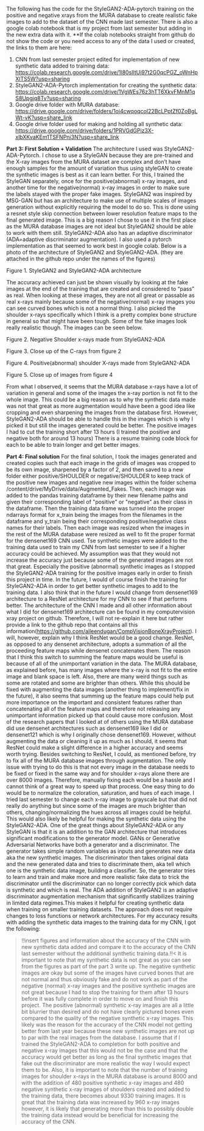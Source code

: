The following has the code for the StyleGAN2-ADA-pytorch training on the positive and negative xrays from the MURA database to create realistic fake images to add to the dataset of the CNN made last semester. There is also a google colab notebook that is my project from last semester but adding in the new extra data with it.
**If the colab notebooks straight from github do not show the code or you need access to any of the data I used or created, the links to them are here:
1. CNN from last semester project edited for implementation of new synthetic data added to training data: https://colab.research.google.com/drive/1l80sIltUi97t2G0qcPGZ_oWnHpXlTS5W?usp=sharing
2. StyleGAN2-ADA-Pytorch implementation for creating the synthetic data: https://colab.research.google.com/drive/1VgWEs76z3hTT6XkvFMnM1qS8Upgjq8Tv?usp=sharing
3. Google drive folder with MURA database: https://drive.google.com/drive/folders/1oi4cwqoqcoI22BcLPptZf0ZoBgLWt-vK?usp=share_link
4. Google drive folder used for making and holding all synthetic data: https://drive.google.com/drive/folders/1PRVGdGPiz3X-xlbXKvaKEm1TSFNPni3N?usp=share_link


**Part 3: First Solution + Validation**
  The architecture I used was StyleGAN2-ADA-Pytorch. I chose to use a StyleGAN because they are pre-trained and the X-ray images from the MURA dataset are complex and don’t have enough samples for the amount of variation thus using styleGAN to create the synthetic images is best as it can learn better. For this, I trained the StyleGAN separately, once for the positive(abnormal) x-ray images, and another time for the negative(normal) x-ray images in order to make sure the labels stayed with the proper fake images. StyleGAN2 was inspired by MSG-GAN but has an architecture to make use of multiple scales of images generation without explicitly requiring the model to do so. This is done using a resnet style skip connection between lower resolution feature maps to the final generated image. This is a big reason I chose to use it in the first place as the MURA database images are not ideal but StyleGAN2 should be able to work with them still. StyleGAN2-ADA also has an adaptive discriminator (ADA=adaptive discriminator augmentation). I also used a pytorch implementation as that seemed to work best in google colab. Below is a photo of the architecture of StyleGAN2 and StyleGAN2-ADA. (they are attached in the github repo under the names of the figures)

Figure 1. StyleGAN2 and StyleGAN2-ADA architecture

The accuracy achieved can just be shown visually by looking at the fake images at the end of the training that are created and considered to “pass” as real. When looking at these images, they are not all great or passable as real x-rays mainly because some of the negative(normal) x-ray images you can see curved bones which is not a normal thing. I also picked the shoulder x-rays specifically which I think is a pretty complex bone structure in general so that might have been tough. Some of the fake images look really realistic though. The images can be seen below.
   
Figure 2. Negative Shoulder x-rays made from StyleGAN2-ADA

Figure 3. Close up of the C-rays from figure 2


Figure 4. Positive(abnormal) shoulder X-rays made from StyleGAN2-ADA
               
Figure 5. Close up of images from figure 4

From what I observed, it seems that the MURA database x-rays have a lot of variation in general and some of the images the x-ray portion is not fit to the whole image. This could be a big reason as to why the synthetic data made was not that great as more augmentation would have been a good idea like cropping and even sharpening the images from the database first. However, StyleGAN2-ADA should be able to handle this in the images which is why I picked it but still the images generated could be better. The positive images I had to cut the training short after 13 hours (I trained the positive and negative both for around 13 hours) There is a resume training code block for each to be able to train longer and get better images. 

**Part 4: Final solution**
For the final solution, I took the images generated and created copies such that each image in the grids of images was cropped to be its own image, sharpened by a factor of 2, and then saved to a new folder either positive/SHOULDER or negative/SHOULDER to keep track of the positive new images and negative new images within the folder schema /content/drive/MyDrive/data/Augmented_Fakes. Then, each image was added to the pandas training dataframe by their new filename paths and given their corresponding label of "positive" or "negative" as their class in the dataframe. Then the training data frame was turned into the proper ndarrays format for x_train being the images from the filenames in the dataframe and y_train being their corresponding positive/negative class names for their labels. Then each image was resized when the images in the rest of the MURA database were resized as well to fit the proper format for the densenet169 CNN used. Tse synthetic images were added to the training data used to train my CNN from last semester to see if a higher accuracy could be achieved. My assumption was that they would not increase the accuracy just because some of the generated images are not that great. Especially the positive (abnormal) synthetic images as I stopped the StyleGAN2-ADA training for the positive images early in order to finish this project in time. In the future, I would of course finish the training for StyleGAN2-ADA in order to get better synthetic images to add to the training data. I also think that in the future I would change from densenet169 architecture to a ResNet architecture for my CNN to see if that performs better. The architecture of the CNN I made and all other information about what I did for densenet169 architecture can be found in my computervision xray project on github. Therefore, I will not re-explain it here but rather provide a link to the github repo that contains all this information(https://github.com/aileendugan/CompVisionBoneXrayProject). 
I will, however, explain why I think ResNet would be a good change. ResNet, as opposed to any densenet architecture, adopts a summation of all the proceeding feature maps while densenet concatenates them. The reason that I think this switch to summing the feature maps would be useful is because of all of the unimportant variation in the data. The MURA database, as explained before, has many images where the x-ray is not fit to the entire image and blank space is left. Also, there are many weird things such as some are rotated and some are brighter than others. While this should be fixed with augmenting the data images (another thing to implement/fix in the future), it also seems that summing up the feature maps could help put more importance on the important and consistent features rather than concatenating all of the feature maps and therefore not releasing any unimportant information picked up that could cause more confusion. Most of the research papers that I looked at of others using the MURA database did use densenet architectures such as densenet169 like I did or densenet121 which is why I originally chose densenet169. However, without augmenting the data or cleaning it up as much as I should, it seems that ResNet could make a slight difference in a higher accuracy and seems worth trying. Besides switching to ResNet, I could, as mentioned before, try to fix all of the MURA database images through augmentation. The only issue with trying to do this is that not every image in the database needs to be fixed or fixed in the same way and for shoulder x-rays alone there are over 8000 images. Therefore, manually fixing each would be a hassle and I cannot think of a great way to speed up that process. One easy thing to do would be to normalize the coloration, saturation, and hues of each image. I tried last semester to change each x-ray image to grayscale but that did not really do anything but since some of the images are much brighter than others, changing/normalizing the hues across all images could be helpful. This would also likely be helpful for making the synthetic data using the StyleGAN2-ADA.
	One of the great things about StyleGAN2-ADA or any StyleGAN is that it is an addition to the GAN architecture that introduces significant modifications to the generator model. GANs or Generative Adversarial Networks have both a generator and a discriminator. The generator takes simple random variables as inputs and generates new data aka the new synthetic images. The discriminator then takes original data and the new generated data and tries to discriminate them, aka tell which one is the synthetic data image, building a classifier. So, the generator tries to learn and train and make more and more realistic fake data to trick the discriminator until the discriminator can no longer correctly pick which data is synthetic and which is real. The ADA addition of StyleGAN2 is an adaptive discriminator augmentation mechanism that significantly stabilizes training in limited data regimes.This makes it helpful for creating synthetic data when training on smaller training datasets. The approach does not require changes to loss functions or network architectures.
	For my accuracy results with adding the synthetic data images to the training data for my CNN, I got the following:
 >!!insert figures and information about the accuracy of the CNN with new synthetic data added and compare it to the accuracy of the CNN last semester without the additional synthetic training data.!!<
It is important to note that my synthetic data is not great as you can see from the figures as part of the part 3 write up. The negative synthetic images are okay but some of the images have curved bones that are not normal and thus obviously fake and do not work as part of the negative (normal) x-ray images and the positive synthetic images are not great because I had to stop the training for them after 13 hours before it was fully complete in order to move on and finish this project. The positive (abnormal) synthetic x-ray images are all a little bit blurrier than desired and do not have clearly pictured bones even compared to the quality of the negative synthetic x-ray images. This likely was the reason for the accuracy of the CNN model not getting better from last year because these new synthetic images are not up to par with the real images from the database. I assume that if I trained the StyleGAN2-ADA to completion for both positive and negative x-ray images that this would not be the case and that the accuracy would get better as long as the final synthetic images that fake out the discriminator are more realistic the way I would expect them to be.  Also, it is important to note that the number of training images for shoulder x-rays in the MURA database is around 8000 and with the addition of 480 positive synthetic x-ray images and 480 negative synthetic x-ray images of shoulders created and added to the training data, there becomes about 9330 training images. It is great that the training data was increased by 960 x-ray images however, it is likely that generating more than this to possibly double the training data instead would be beneficial for increasing the accuracy of the CNN. 



